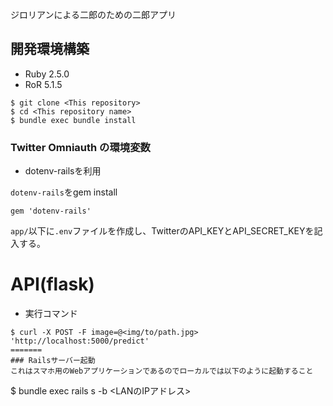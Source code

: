ジロリアンによる二郎のための二郎アプリ

## 開発環境構築
- Ruby 2.5.0
- RoR 5.1.5

```
$ git clone <This repository>
$ cd <This repository name>
$ bundle exec bundle install
```

### Twitter Omniauth の環境変数
- dotenv-railsを利用

`dotenv-rails`をgem install 
```
gem 'dotenv-rails'
```

`app/`以下に`.env`ファイルを作成し、TwitterのAPI_KEYとAPI_SECRET_KEYを記入する。

# API(flask)
- 実行コマンド
```
$ curl -X POST -F image=@<img/to/path.jpg> 'http://localhost:5000/predict'
=======
### Railsサーバー起動
これはスマホ用のWebアプリケーションであるのでローカルでは以下のように起動すること
```
$ bundle exec rails s -b <LANのIPアドレス>

```
